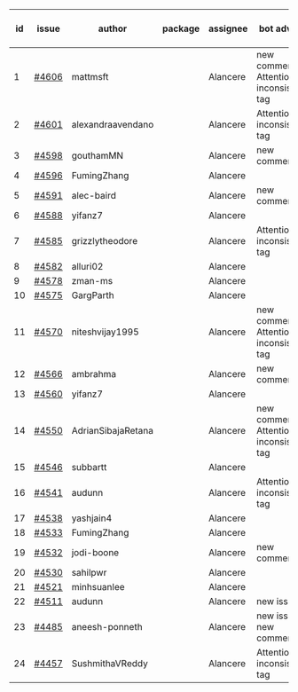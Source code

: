 | id | issue | author | package | assignee | bot advice | created date of issue | target release date | date from target |
| ------ | ------ | ------ | ------ | ------ | ------ | ------ | ------ | :-----: |
| 1 | [#4606](https://github.com/Azure/sdk-release-request/issues/4606) | mattmsft |  | Alancere | new comment. Attention to inconsistent tag | 10-03 | 10-27 |  |
| 2 | [#4601](https://github.com/Azure/sdk-release-request/issues/4601) | alexandraavendano |  | Alancere | Attention to inconsistent tag | 10-02 | 10-27 |  |
| 3 | [#4598](https://github.com/Azure/sdk-release-request/issues/4598) | gouthamMN |  | Alancere | new comment. | 10-02 | 10-27 |  |
| 4 | [#4596](https://github.com/Azure/sdk-release-request/issues/4596) | FumingZhang |  | Alancere |  | 09-29 | 10-27 |  |
| 5 | [#4591](https://github.com/Azure/sdk-release-request/issues/4591) | alec-baird |  | Alancere | new comment. | 09-28 | 10-27 |  |
| 6 | [#4588](https://github.com/Azure/sdk-release-request/issues/4588) | yifanz7 |  | Alancere |  | 09-28 | 10-27 |  |
| 7 | [#4585](https://github.com/Azure/sdk-release-request/issues/4585) | grizzlytheodore |  | Alancere | Attention to inconsistent tag | 09-27 | 10-27 |  |
| 8 | [#4582](https://github.com/Azure/sdk-release-request/issues/4582) | alluri02 |  | Alancere |  | 09-27 | 10-27 |  |
| 9 | [#4578](https://github.com/Azure/sdk-release-request/issues/4578) | zman-ms |  | Alancere |  | 09-26 | 10-27 |  |
| 10 | [#4575](https://github.com/Azure/sdk-release-request/issues/4575) | GargParth |  | Alancere |  | 09-26 | 10-27 |  |
| 11 | [#4570](https://github.com/Azure/sdk-release-request/issues/4570) | niteshvijay1995 |  | Alancere | new comment. Attention to inconsistent tag | 09-26 | 10-27 |  |
| 12 | [#4566](https://github.com/Azure/sdk-release-request/issues/4566) | ambrahma |  | Alancere | new comment. | 09-25 | 10-27 |  |
| 13 | [#4560](https://github.com/Azure/sdk-release-request/issues/4560) | yifanz7 |  | Alancere |  | 09-25 | 10-27 |  |
| 14 | [#4550](https://github.com/Azure/sdk-release-request/issues/4550) | AdrianSibajaRetana |  | Alancere | new comment. Attention to inconsistent tag | 09-22 | 10-27 |  |
| 15 | [#4546](https://github.com/Azure/sdk-release-request/issues/4546) | subbartt |  | Alancere |  | 09-22 | 10-27 |  |
| 16 | [#4541](https://github.com/Azure/sdk-release-request/issues/4541) | audunn |  | Alancere | Attention to inconsistent tag | 09-21 | 10-27 |  |
| 17 | [#4538](https://github.com/Azure/sdk-release-request/issues/4538) | yashjain4 |  | Alancere |  | 09-21 | 10-27 |  |
| 18 | [#4533](https://github.com/Azure/sdk-release-request/issues/4533) | FumingZhang |  | Alancere |  | 09-21 | 10-27 |  |
| 19 | [#4532](https://github.com/Azure/sdk-release-request/issues/4532) | jodi-boone |  | Alancere | new comment. | 09-20 | 10-27 |  |
| 20 | [#4530](https://github.com/Azure/sdk-release-request/issues/4530) | sahilpwr |  | Alancere |  | 09-20 | 10-27 |  |
| 21 | [#4521](https://github.com/Azure/sdk-release-request/issues/4521) | minhsuanlee |  | Alancere |  | 09-13 | 10-27 |  |
| 22 | [#4511](https://github.com/Azure/sdk-release-request/issues/4511) | audunn |  | Alancere | new issue. | 09-08 | 10-27 |  |
| 23 | [#4485](https://github.com/Azure/sdk-release-request/issues/4485) | aneesh-ponneth |  | Alancere | new issue. new comment. | 08-31 | 09-22 |  |
| 24 | [#4457](https://github.com/Azure/sdk-release-request/issues/4457) | SushmithaVReddy |  | Alancere | Attention to inconsistent tag | 08-23 | 09-22 |  |

